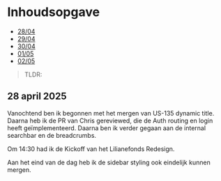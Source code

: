 # Inhoudsopgave

  - [28/04](#28-april-2025)
  - [29/04](#29-april-2025)
  - [30/04](#30-april-2025)
  - [01/05](#1-mei-2025)
  - [02/05](#2-mei-2025)

> TLDR: 

## 28 april 2025

Vanochtend ben ik begonnen met het mergen van US-135 dynamic title. Daarna heb ik de PR van Chris gereviewed, die de Auth routing en login heeft geïmplementeerd. Daarna ben ik verder gegaan aan de internal searchbar en de breadcrumbs.

Om 14:30 had ik de Kickoff van het Lilianefonds Redesign.

Aan het eind van de dag heb ik de sidebar styling ook eindelijk kunnen mergen.
